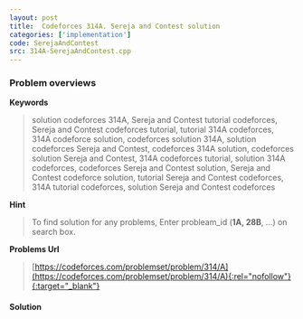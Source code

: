```yaml
---
layout: post
title:  Codeforces 314A. Sereja and Contest solution
categories: ['implementation']
code: SerejaAndContest
src: 314A-SerejaAndContest.cpp
---
```

### **Problem overviews**

**Keywords**
> solution codeforces 314A, Sereja and Contest tutorial codeforces, Sereja and Contest codeforces tutorial, tutorial 314A codeforces, 314A codeforce solution, codeforces solution 314A, solution codeforces Sereja and Contest, codeforces 314A solution, codeforces solution Sereja and Contest, 314A codeforces tutorial, solution 314A codeforces, codeforces Sereja and Contest solution, Sereja and Contest codeforce solution, tutorial Sereja and Contest codeforces, 314A tutorial codeforces, solution Sereja and Contest codeforces

**Hint**
> To find solution for any problems, Enter probleam_id (**1A, 28B**, ...) on search box. 

**Problems Url**
> [https://codeforces.com/problemset/problem/314/A](https://codeforces.com/problemset/problem/314/A){:rel="nofollow"}{:target="_blank"}

#### **Solution**



